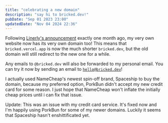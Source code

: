 ```yaml
---
title: "celebrating a new domain"
description: "say hi to bricked.dev!"
pubDate: "Sep 01 2023 23:00"
updatedDate: "Nov 04 2024 22:36"
---
```


Following
[Linerly's announcement](https://linerly.xyz/en/blog/a-new-domain-name-that-i-finally-own/) exactly
one month ago, my very own website now has its very own domain too! This means that
`bricked.vercel.app` is now the much shorter `bricked.dev`, but the old domain will still redirect
to the new one for a while.

Any emails to `@bricked.dev` will also be forwarded to my personal email. You can try it now by
sending an email to [`hello@bricked.dev`](mailto:hello@bricked.dev)!

I actually used NameCheap's newest spin-off brand, Spaceship to buy the domain, because my preferred
option, PorkBun didn't accept my new credit card for some reason. I just hope that NameCheap won't
inflate the initially cheap prices until i can fix that issue.

Update: This was an issue with my credit card service. It's fixed now and I'm happily using PorkBun for some of my newer domains. Luckily it seems that Spaceship hasn't enshittificated yet.
